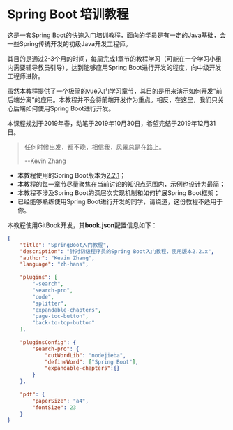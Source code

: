 # Spring Boot 培训教程

这是一套Spring Boot的快速入门培训教程，面向的学员是有一定的Java基础，会一些Spring传统开发的初级Java开发工程师。

其目的是通过2-3个月的时间，每周完成1章节的教程学习（可能在一个学习小组内需要辅导教员引导），达到能够应用Spring Boot进行开发的程度，向中级开发工程师进阶。

虽然本教程提供了一个极简的vue入门学习章节，其目的是用来演示如何开发“前后端分离”的应用。本教程并不会将前端开发作为重点。相反，在这里，我们只关心后端如何使用Spring Boot进行开发。

本课程规划于2019年春，动笔于2019年10月30日，希望完结于2019年12月31日。

>任何时候出发，都不晚，相信我，风景总是在路上。
>
>--Kevin Zhang

- 本教程使用的Spring Boot版本为[2.2.1](https://github.com/spring-projects/spring-boot/tree/v2.2.1.RELEASE)；
- 本教程的每一章节尽量聚焦在当前讨论的知识点范围内，示例也设计为最简；
- 本教程不涉及Spring Boot的深层次实现机制和如何扩展Spring Boot框架；
- 已经能够熟练使用Spring Boot进行开发的同学，请绕道，这份教程不适用于你。

本教程使用GitBook开发，其**book.json**配置信息如下：

```json
{
    "title": "SpringBoot入门教程",
    "description": "针对初级程序员的Spring Boot入门教程，使用版本2.2.x",
    "author": "Kevin Zhang",
	"language": "zh-hans",
	
	"plugins": [ 
		"-search",
		"search-pro",
		"code",
		"splitter",
		"expandable-chapters",
		"page-toc-button",
		"back-to-top-button"
	],
	
	"pluginsConfig": {
		"search-pro": {
			"cutWordLib": "nodejieba",
			"defineWord": ["Spring Boot"],
			"expandable-chapters":{}
		}
	},
	
	"pdf": {
		"paperSize": "a4",
		"fontSize": 23		
	}
}
```



